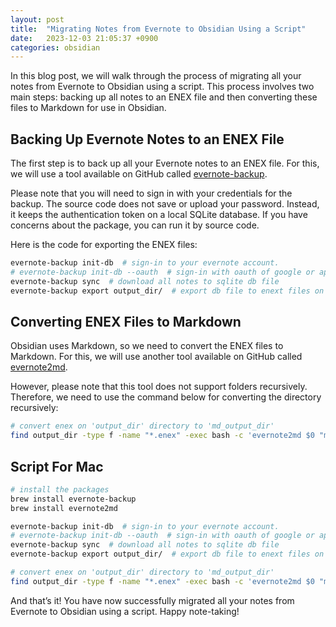 ```yaml
---
layout: post
title:  "Migrating Notes from Evernote to Obsidian Using a Script"
date:   2023-12-03 21:05:37 +0900
categories: obsidian
---
```


In this blog post, we will walk through the process of migrating all your notes from Evernote to Obsidian using a script. This process involves two main steps: backing up all notes to an ENEX file and then converting these files to Markdown for use in Obsidian.

## Backing Up Evernote Notes to an ENEX File

The first step is to back up all your Evernote notes to an ENEX file. For this, we will use a tool available on GitHub called [evernote-backup](https://github.com/vzhd1701/evernote-backup).

Please note that you will need to sign in with your credentials for the backup. The source code does not save or upload your password. Instead, it keeps the authentication token on a local SQLite database. If you have concerns about the package, you can run it by source code.

Here is the code for exporting the ENEX files:

```bash
evernote-backup init-db  # sign-in to your evernote account.
# evernote-backup init-db --oauth  # sign-in with oauth of google or apple account.
evernote-backup sync  # download all notes to sqlite db file
evernote-backup export output_dir/  # export db file to enext files on output_dir
```

## Converting ENEX Files to Markdown

Obsidian uses Markdown, so we need to convert the ENEX files to Markdown. For this, we will use another tool available on GitHub called [evernote2md](https://github.com/wormi4ok/evernote2md).

However, please note that this tool does not support folders recursively. Therefore, we need to use the command below for converting the directory recursively:

```bash
# convert enex on 'output_dir' directory to 'md_output_dir'
find output_dir -type f -name "*.enex" -exec bash -c 'evernote2md $0 "md_${0%.enex}"' {} \;
```

## Script For Mac
```bash
# install the packages
brew install evernote-backup
brew install evernote2md

evernote-backup init-db  # sign-in to your evernote account.
# evernote-backup init-db --oauth  # sign-in with oauth of google or apple account.
evernote-backup sync  # download all notes to sqlite db file
evernote-backup export output_dir/  # export db file to enext files on output_dir

# convert enex on 'output_dir' directory to 'md_output_dir'
find output_dir -type f -name "*.enex" -exec bash -c 'evernote2md $0 "md_${0%.enex}"' {} \;

```


And that’s it! You have now successfully migrated all your notes from Evernote to Obsidian using a script. Happy note-taking!
